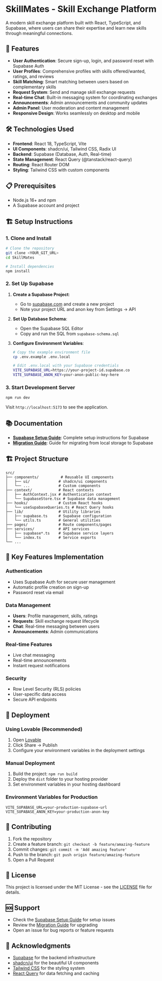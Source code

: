 # SkillMates - Skill Exchange Platform

A modern skill exchange platform built with React, TypeScript, and Supabase, where users can share their expertise and learn new skills through meaningful connections.

## 🚀 Features

- **User Authentication**: Secure sign-up, login, and password reset with Supabase Auth
- **User Profiles**: Comprehensive profiles with skills offered/wanted, ratings, and reviews  
- **Skill Matching**: Smart matching between users based on complementary skills
- **Request System**: Send and manage skill exchange requests
- **Real-time Chat**: Built-in messaging system for coordinating exchanges
- **Announcements**: Admin announcements and community updates
- **Admin Panel**: User moderation and content management
- **Responsive Design**: Works seamlessly on desktop and mobile

## 🛠️ Technologies Used

- **Frontend**: React 18, TypeScript, Vite
- **UI Components**: shadcn/ui, Tailwind CSS, Radix UI
- **Backend**: Supabase (Database, Auth, Real-time)
- **State Management**: React Query (@tanstack/react-query)
- **Routing**: React Router DOM
- **Styling**: Tailwind CSS with custom components

## 📋 Prerequisites

- Node.js 16+ and npm
- A Supabase account and project

## 🏗️ Setup Instructions

### 1. Clone and Install

```bash
# Clone the repository
git clone <YOUR_GIT_URL>
cd SkillMates

# Install dependencies
npm install
```

### 2. Set Up Supabase

1. **Create a Supabase Project**:
   - Go to [supabase.com](https://supabase.com) and create a new project
   - Note your project URL and anon key from Settings → API

2. **Set Up Database Schema**:
   - Open the Supabase SQL Editor
   - Copy and run the SQL from `supabase-schema.sql`

3. **Configure Environment Variables**:
   ```bash
   # Copy the example environment file
   cp .env.example .env.local
   
   # Edit .env.local with your Supabase credentials
   VITE_SUPABASE_URL=https://your-project-id.supabase.co
   VITE_SUPABASE_ANON_KEY=your-anon-public-key-here
   ```

### 3. Start Development Server

```bash
npm run dev
```

Visit `http://localhost:5173` to see the application.

## 📚 Documentation

- **[Supabase Setup Guide](SUPABASE_SETUP.md)**: Complete setup instructions for Supabase
- **[Migration Guide](MIGRATION_GUIDE.md)**: Guide for migrating from local storage to Supabase

## 🏗️ Project Structure

```
src/
├── components/          # Reusable UI components
│   ├── ui/             # shadcn/ui components
│   └── ...             # Custom components
├── context/            # React contexts
│   ├── AuthContext.jsx # Authentication context
│   └── SupabaseStore.tsx # Supabase data management
├── hooks/              # Custom React hooks
│   └── useSupabaseQueries.ts # React Query hooks
├── lib/                # Utility libraries
│   ├── supabase.ts     # Supabase configuration
│   └── utils.ts        # General utilities
├── pages/              # Route components/pages
├── services/           # API services
│   ├── supabase*.ts    # Supabase service layers
│   └── index.ts        # Service exports
└── ...
```

## 🔑 Key Features Implementation

### Authentication
- Uses Supabase Auth for secure user management
- Automatic profile creation on sign-up
- Password reset via email

### Data Management  
- **Users**: Profile management, skills, ratings
- **Requests**: Skill exchange request lifecycle
- **Chat**: Real-time messaging between users
- **Announcements**: Admin communications

### Real-time Features
- Live chat messaging
- Real-time announcements
- Instant request notifications

### Security
- Row Level Security (RLS) policies
- User-specific data access
- Secure API endpoints

## 🚀 Deployment

### Using Lovable (Recommended)
1. Open [Lovable](https://lovable.dev/projects/01b50079-c7a0-4edb-8edf-10abcdd89904)
2. Click Share → Publish
3. Configure your environment variables in the deployment settings

### Manual Deployment
1. Build the project: `npm run build`
2. Deploy the `dist` folder to your hosting provider
3. Set environment variables in your hosting dashboard

### Environment Variables for Production
```env
VITE_SUPABASE_URL=your-production-supabase-url
VITE_SUPABASE_ANON_KEY=your-production-anon-key
```

## 🤝 Contributing

1. Fork the repository
2. Create a feature branch: `git checkout -b feature/amazing-feature`
3. Commit changes: `git commit -m 'Add amazing feature'`
4. Push to the branch: `git push origin feature/amazing-feature`
5. Open a Pull Request

## 📝 License

This project is licensed under the MIT License - see the [LICENSE](LICENSE) file for details.

## 🆘 Support

- Check the [Supabase Setup Guide](SUPABASE_SETUP.md) for setup issues
- Review the [Migration Guide](MIGRATION_GUIDE.md) for upgrading
- Open an issue for bug reports or feature requests

## 🙏 Acknowledgments

- [Supabase](https://supabase.com) for the backend infrastructure
- [shadcn/ui](https://ui.shadcn.com) for the beautiful UI components  
- [Tailwind CSS](https://tailwindcss.com) for the styling system
- [React Query](https://tanstack.com/query) for data fetching and caching
